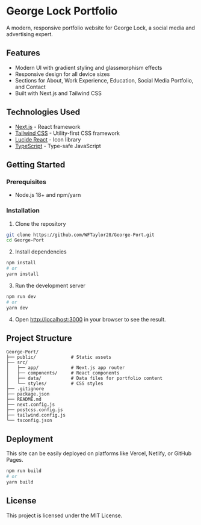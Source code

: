# George Lock Portfolio

A modern, responsive portfolio website for George Lock, a social media and advertising expert.

## Features

- Modern UI with gradient styling and glassmorphism effects
- Responsive design for all device sizes
- Sections for About, Work Experience, Education, Social Media Portfolio, and Contact
- Built with Next.js and Tailwind CSS

## Technologies Used

- [Next.js](https://nextjs.org/) - React framework
- [Tailwind CSS](https://tailwindcss.com/) - Utility-first CSS framework
- [Lucide React](https://lucide.dev/) - Icon library
- [TypeScript](https://www.typescriptlang.org/) - Type-safe JavaScript

## Getting Started

### Prerequisites

- Node.js 18+ and npm/yarn

### Installation

1. Clone the repository
```bash
git clone https://github.com/WFTaylor28/George-Port.git
cd George-Port
```

2. Install dependencies
```bash
npm install
# or
yarn install
```

3. Run the development server
```bash
npm run dev
# or
yarn dev
```

4. Open [http://localhost:3000](http://localhost:3000) in your browser to see the result.

## Project Structure

```
George-Port/
├── public/             # Static assets
├── src/
│   ├── app/            # Next.js app router
│   ├── components/     # React components
│   ├── data/           # Data files for portfolio content
│   └── styles/         # CSS styles
├── .gitignore
├── package.json
├── README.md
├── next.config.js
├── postcss.config.js
├── tailwind.config.js
└── tsconfig.json
```

## Deployment

This site can be easily deployed on platforms like Vercel, Netlify, or GitHub Pages.

```bash
npm run build
# or
yarn build
```

## License

This project is licensed under the MIT License.
